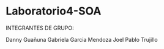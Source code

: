 # Laboratorio4-SOA

INTEGRANTES DE GRUPO:

Danny Guañuna
Gabriela Garcia
Mendoza Joel
Pablo Trujillo
